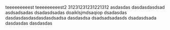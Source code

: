 teeeeeeeeest
teeeeeeeeest2
31231231231221312
asdasdas
dasdasdasdsad
asdsadsadas
dsadasdsadas
doaiklsjmdsaqiop
dsadasdas
dasdasdasdasdasdasdsadsa
dasdasdsa
dsadsadsadasds
dsadasdsada
dasdasdas
dasdasdas
